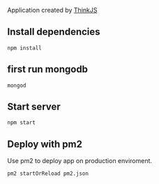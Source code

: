 
Application created by [ThinkJS](http://www.thinkjs.org)

## Install dependencies

```
npm install
```

## first run mongodb

```
mongod
```

## Start server

```
npm start
```

## Deploy with pm2

Use pm2 to deploy app on production enviroment.

```
pm2 startOrReload pm2.json
```